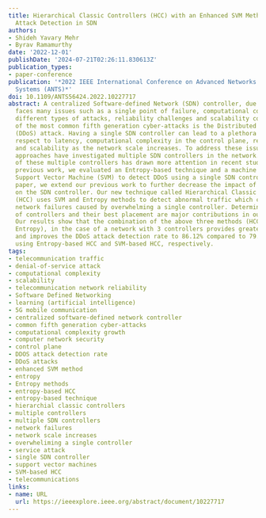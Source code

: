 ```yaml
---
title: Hierarchical Classic Controllers (HCC) with an Enhanced SVM Method for DDoS
  Attack Detection in SDN
authors:
- Shideh Yavary Mehr
- Byrav Ramamurthy
date: '2022-12-01'
publishDate: '2024-07-21T02:26:11.830613Z'
publication_types:
- paper-conference
publication: '*2022 IEEE International Conference on Advanced Networks and Telecommunications
  Systems (ANTS)*'
doi: 10.1109/ANTS56424.2022.10227717
abstract: A centralized Software-defined Network (SDN) controller, due to its nature,
  faces many issues such as a single point of failure, computational complexity growth,
  different types of attacks, reliability challenges and scalability concerns. One
  of the most common fifth generation cyber-attacks is the Distributed Denial of Service
  (DDoS) attack. Having a single SDN controller can lead to a plethora of issues with
  respect to latency, computational complexity in the control plane, reachability,
  and scalability as the network scale increases. To address these issues, state-of-the-art
  approaches have investigated multiple SDN controllers in the network. The placement
  of these multiple controllers has drawn more attention in recent studies. In our
  previous work, we evaluated an Entropy-based technique and a machine learning-based
  Support Vector Machine (SVM) to detect DDoS using a single SDN controller. In this
  paper, we extend our previous work to further decrease the impact of the DDoS attacks
  on the SDN controller. Our new technique called Hierarchical Classic Controllers
  (HCC) uses SVM and Entropy methods to detect abnormal traffic which can lead to
  network failures caused by overwhelming a single controller. Determining the number
  of controllers and their best placement are major contributions in our new method.
  Our results show that the combination of the above three methods (HCC with SVM and
  Entropy), in the case of a network with 3 controllers provides greater accuracy
  and improves the DDoS attack detection rate to 86.12% compared to 79.03% and 81.33%
  using Entropy-based HCC and SVM-based HCC, respectively.
tags:
- telecommunication traffic
- denial-of-service attack
- computational complexity
- scalability
- telecommunication network reliability
- Software Defined Networking
- learning (artificial intelligence)
- 5G mobile communication
- centralized software-defined network controller
- common fifth generation cyber-attacks
- computational complexity growth
- computer network security
- control plane
- DDOS attack detection rate
- DDoS attacks
- enhanced SVM method
- entropy
- Entropy methods
- entropy-based HCC
- entropy-based technique
- hierarchial classic controllers
- multiple controllers
- multiple SDN controllers
- network failures
- network scale increases
- overwheliming a single controller
- service attack
- single SDN controller
- support vector machines
- SVM-based HCC
- telecommunications
links:
- name: URL
  url: https://ieeexplore.ieee.org/abstract/document/10227717
---
```

